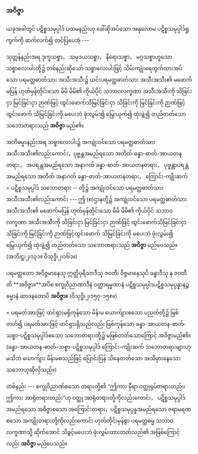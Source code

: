 ### အဝိဇ္ဇာ

ယခုအခါတွင် ပဋိစ္စသမုပ္ပါဒ် ပထမနည်းဟု ခေါ်ဆိုအပ်သော အနုလောမ ပဋိစ္စသမုပ္ပါဒ်ရှုကွက်ကို ဆက်လက်၍ တင်ပြပေအံ့ ---

သုတ္တန်နည်းအရ ဒုက္ခသစ္စာ， သမုဒယသစ္စာ， နိရောသစ္စာ， မဂ္ဂသစ္စာဟူသော သစ္စာလေးပါးတို့၌ တစ်နည်းဆိုသော် သစ္စာလေးပါးဖြင့် သိမ်းကျုံးရေတွက်ထားအပ်သော ပရမတ္ထဓာတ်သား အသီးအသီး၌ ယင်းပရမတ္ထဓာတ်သား အသီးအသီး၏ မဖောက်မပြန် ဟုတ်မှန်တိုင်းသော မိမိ မိမိ၏ ကိုယ်ပိုင် သဘာဝလက္ခဏာ အသီးအသီးကို သိခြင်းငှာ မြင်ခြင်းငှာ ဉာဏ်ဖြင့် ထွင်းဖောက်သိမြင်ခြင်းငှာ သိခြင်းကို မြင်ခြင်းကို ဉာဏ်ဖြင့်ထွင်းဖောက် သိမြင်ခြင်းကို မပေးဘဲ ဖုံးလွှမ်း၍ မြှေးယှက်၍ ထုံးဖွဲ့၍ တည်တတ်သော သဘောတရားသည် **အဝိဇ္ဇာ** မည်၏။

အဘိဓမ္မာနည်းအရ သစ္စာလေးပါး၌ အကျုံးဝင်သော ပရမတ္ထဓာတ်သား အသီးအသီး၏လည်းကောင်း，ပုဗ္ဗန္တအမည်ရသော အတိတ် ခန္ဓာ-ဓာတ်-အာယတနတရား， အပရန္တအမည်ရသော အနာဂတ် ခန္ဓာ-ဓာတ်-အာယတနတရား， ပုဗ္ဗန္တာပရန္တ အမည်ရသော အတိတ် အနာဂတ် ခန္ဓာ-ဓာတ်-အာယတနတရား， ကြောင်း-ကျိုးဆက် = ပဋိစ္စသမုပ္ပါဒ် သဘောတရား -- တို့၌ အကျုံးဝင်သော ပရမတ္ထဓာတ်သား အသီးအသီး၏လည်းကောင်း --- ဤ (၈)ဌာနတို့၌ အကျုံးဝင်သော ပရမတ္ထဓာတ်သား အသီးအသီး၏ မဖောက်မပြန် ဟုတ်မှန်တိုင်းသော မိမိ မိမိ၏ ကိုယ်ပိုင် သဘာဝလက္ခဏာ အသီးအသီးကို သိခြင်းငှာ မြင်ခြင်းငှာ ဉာဏ်ဖြင့် ထွင်းဖောက်သိမြင်ခြင်းငှာ သိခြင်းကို မြင်ခြင်းကို ဉာဏ်ဖြင့်ထွင်းဖောက် သိမြင်ခြင်းကို မပေးဘဲ ဖုံးလွှမ်း၍ မြှေးယှက်၍ ထုံးဖွဲ့၍ တည်တတ်သော သဘောတရားသည် **အဝိဇ္ဇာ** မည်ပေသည်။ (အဘိ၊ဋ္ဌ၊၂၊၁၃၁။ ဝိသုဒ္ဓိ၊၂၊၁၆၁။)

ပရမတ္ထတော အဝိဇ္ဇမာနေသု ဣတ္ထိပုရိသာဒီသု ဇဝတိ၊ ဝိဇ္ဇမာနေသုပိ ခန္ဓာဒီသု န ဇဝတီတိ **အဝိဇ္ဇာ။**အပိစ စက္ခုဝိညာဏာဒီနံ ဝတ္ထာရမ္မဏာနံ ပဋိစ္စသမုပ္ပါဒပဋိစ္စသမုပ္ပန္နာနဉ္စ ဓမ္မာနံ ဆာဒနတောပိ **အဝိဇ္ဇာ။**
(ဝိသုဒ္ဓိ၊၂၊၁၅၇-၁၅၈။)

= ပရမတ်အားဖြင့် ထင်ရှားမရှိကုန်သော မိန်းမ ယောက်ျားစသော ပညတ်တို့၌ ဖြစ်တတ်၍ ပရမတ်အားဖြင့် ထင်ရှားရှိသည်လည်း ဖြစ်ကုန်သော ခန္ဓာ-အာယတန-ဓာတ်-သစ္စာ-ပဋိစ္စသမုပ္ပါဒ်စသော သဘောတရားတို့၌ မဖြစ်တတ်သောကြောင့် အဝိဇ္ဇာမည်၏။ 
(ခန္ဓာ-အာယတန-ဓာတ်-သစ္စာ-ပဋိစ္စသမုပ္ပါဒ် ကြောင်း-ကျိုးဆက် သဘောတရားများဟု မသိဘဲ ယောက်ျား မိန်းမစသည်ဖြင့် ပြောင်းပြန် သိနေတတ်သော အသိမှားနေသော သဘောဟုဆိုလိုသည်။)

တစ်နည်း --- စက္ခုဝိညာဏ်စသော တရားတို့၏ “ဤကား မှီရာ ဝတ္ထုရုပ်တရားတည်း၊ ဤကား အာရုံတရားတည်း”ဟု ဝတ္ထု အာရုံတရားတို့ကိုလည်းကောင်း， ပဋိစ္စသမုပ္ပါဒ် အမည်ရသော အဝိဇ္ဇာစသော အကြောင်းတရား，ပဋိစ္စသမုပ္ပန္နအမည်ရသော ဇရာမရဏစသော အကျိုးတရားတို့ကိုလည်းကောင်း ဟုတ်တိုင်းမှန်စွာ ပရမတ္ထဓမ္မ သဘာဝလက္ခဏာသို့ ဆိုက်အောင် သိခွင့်မပေးဘဲ ဖုံးလွှမ်းထားတတ်သည်၏ အဖြစ်ကြောင့်လည်း **အဝိဇ္ဇာ** မည်ပေသည်။
